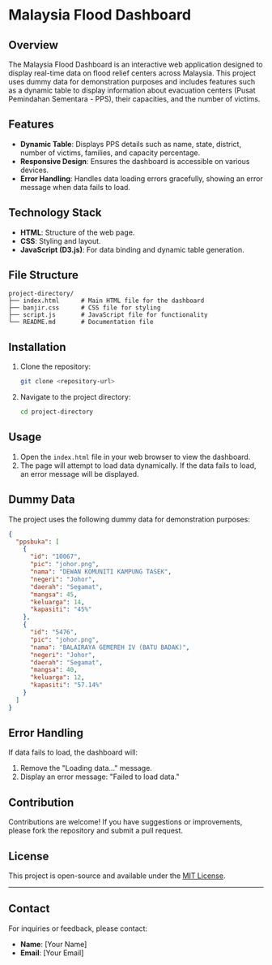 # Malaysia Flood Dashboard

## Overview
The Malaysia Flood Dashboard is an interactive web application designed to display real-time data on flood relief centers across Malaysia. This project uses dummy data for demonstration purposes and includes features such as a dynamic table to display information about evacuation centers (Pusat Pemindahan Sementara - PPS), their capacities, and the number of victims.

## Features
- **Dynamic Table**: Displays PPS details such as name, state, district, number of victims, families, and capacity percentage.
- **Responsive Design**: Ensures the dashboard is accessible on various devices.
- **Error Handling**: Handles data loading errors gracefully, showing an error message when data fails to load.

## Technology Stack
- **HTML**: Structure of the web page.
- **CSS**: Styling and layout.
- **JavaScript (D3.js)**: For data binding and dynamic table generation.

## File Structure
```
project-directory/
├── index.html      # Main HTML file for the dashboard
├── banjir.css      # CSS file for styling
├── script.js       # JavaScript file for functionality
└── README.md       # Documentation file
```

## Installation
1. Clone the repository:
   ```bash
   git clone <repository-url>
   ```
2. Navigate to the project directory:
   ```bash
   cd project-directory
   ```

## Usage
1. Open the `index.html` file in your web browser to view the dashboard.
2. The page will attempt to load data dynamically. If the data fails to load, an error message will be displayed.

## Dummy Data
The project uses the following dummy data for demonstration purposes:
```json
{
  "ppsbuka": [
    {
      "id": "10067",
      "pic": "johor.png",
      "nama": "DEWAN KOMUNITI KAMPUNG TASEK",
      "negeri": "Johor",
      "daerah": "Segamat",
      "mangsa": 45,
      "keluarga": 14,
      "kapasiti": "45%"
    },
    {
      "id": "5476",
      "pic": "johor.png",
      "nama": "BALAIRAYA GEMEREH IV (BATU BADAK)",
      "negeri": "Johor",
      "daerah": "Segamat",
      "mangsa": 40,
      "keluarga": 12,
      "kapasiti": "57.14%"
    }
  ]
}
```

## Error Handling
If data fails to load, the dashboard will:
1. Remove the "Loading data..." message.
2. Display an error message: "Failed to load data."

## Contribution
Contributions are welcome! If you have suggestions or improvements, please fork the repository and submit a pull request.

## License
This project is open-source and available under the [MIT License](LICENSE).

---

## Contact
For inquiries or feedback, please contact:
- **Name**: [Your Name]
- **Email**: [Your Email]
